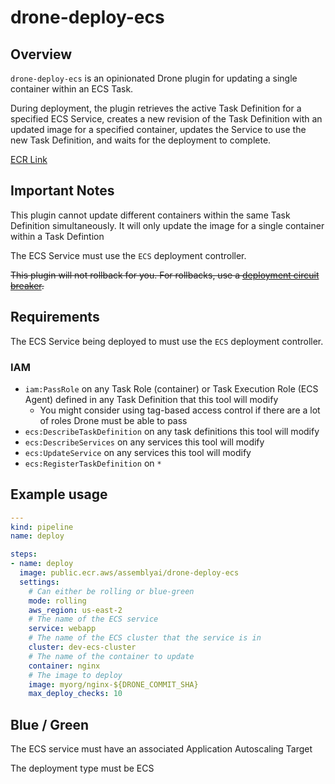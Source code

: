 # drone-deploy-ecs

## Overview

`drone-deploy-ecs` is an opinionated Drone plugin for updating a single container within an ECS Task.

During deployment, the plugin retrieves the active Task Definition for a specified ECS Service, creates a new revision of the Task Definition with an updated image for a specified container, updates the Service to use the new Task Definition, and waits for the deployment to complete.

[ECR Link](https://gallery.ecr.aws/assemblyai/drone-deploy-ecs)

## Important Notes

This plugin cannot update different containers within the same Task Definition simultaneously. It will only update the image for a single container within a Task Defintion

The ECS Service must use the `ECS` deployment controller.

~~This plugin will not rollback for you. For rollbacks, use a [deployment circuit breaker](https://aws.amazon.com/blogs/containers/announcing-amazon-ecs-deployment-circuit-breaker/).~~

## Requirements

The ECS Service being deployed to must use the `ECS` deployment controller.

### IAM

- `iam:PassRole` on any Task Role (container) or Task Execution Role (ECS Agent) defined in any Task Definition that this tool will modify
  - You might consider using tag-based access control if there are a lot of roles Drone must be able to pass
- `ecs:DescribeTaskDefinition` on any task definitions this tool will modify
- `ecs:DescribeServices` on any services this tool will modify
- `ecs:UpdateService` on any services this tool will modify 
- `ecs:RegisterTaskDefinition` on `*`


## Example usage

```yaml
---
kind: pipeline
name: deploy

steps:
- name: deploy
  image: public.ecr.aws/assemblyai/drone-deploy-ecs
  settings:
    # Can either be rolling or blue-green
    mode: rolling
    aws_region: us-east-2
    # The name of the ECS service
    service: webapp
    # The name of the ECS cluster that the service is in
    cluster: dev-ecs-cluster
    # The name of the container to update
    container: nginx
    # The image to deploy
    image: myorg/nginx-${DRONE_COMMIT_SHA}
    max_deploy_checks: 10
```

## Blue / Green

The ECS service must have an associated Application Autoscaling Target

The deployment type must be ECS
